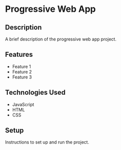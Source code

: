 # Progressive Web App

## Description

A brief description of the progressive web app project.

## Features

- Feature 1
- Feature 2
- Feature 3

## Technologies Used

- JavaScript
- HTML
- CSS

## Setup

Instructions to set up and run the project.
